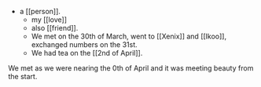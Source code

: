 - a [[person]].
  - my [[love]]
  - also [[friend]].
  - We met on the 30th of March, went to [[Xenix]] and [[Ikoo]], exchanged numbers on the 31st.
  - We had tea on the [[2nd of April]].

We met as we were nearing the 0th of April and it was meeting beauty from the start.

